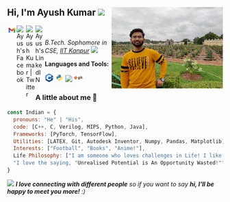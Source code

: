 <h2> Hi, I'm Ayush Kumar <img src="https://media.giphy.com/media/hvRJCLFzcasrR4ia7z/giphy.gif" width="25px"> <img align="right" alt="GIF" src="IMG_20210109_122338.jpg" width="260" height="190" /> </h2> 

<a href="mailto:kumayu@iitk.ac.in">
  <img align="left" alt="Ayush's Facebook" width="22px" src="https://raw.githubusercontent.com/edent/SuperTinyIcons/master/images/svg/gmail.svg" />
  
</a>

<a href="https://www.facebook.com/HELLbender01/">
  <img align="left" alt="Ayush's Facebook" width="22px" src="https://raw.githubusercontent.com/peterthehan/peterthehan/master/assets/facebook.svg" />
  
</a>
<a href="https://twitter.com/kumayu_01">
  <img align="left" alt="Ayush Kumar | Twitter" width="22px" src="https://raw.githubusercontent.com/peterthehan/peterthehan/master/assets/twitter.svg" />
</a>
<a href="https://www.linkedin.com/in/kumayu0108/">
  <img align="left" alt="Ayush's LinkedIN" width="22px" src="https://raw.githubusercontent.com/peterthehan/peterthehan/master/assets/linkedin.svg" />
</a>
<br />

<p><em>
B.Tech. Sophomore in CSE, <a href="https://www.iitk.ac.in/">IIT Kanpur</a> <img src="https://media.giphy.com/media/WUlplcMpOCEmTGBtBW/giphy.gif" width="30">
</em></p>


 

**Languages and Tools:**  

<code><img height="20" src="https://raw.githubusercontent.com/github/explore/80688e429a7d4ef2fca1e82350fe8e3517d3494d/topics/cpp/cpp.png"></code>
<code><img height="20" src="https://raw.githubusercontent.com/github/explore/80688e429a7d4ef2fca1e82350fe8e3517d3494d/topics/python/python.png"></code>
<code><img height="20" src="https://raw.githubusercontent.com/simple-icons/simple-icons/develop/icons/arduino.svg"></code>
<code><img height="20" src="https://raw.githubusercontent.com/github/explore/80688e429a7d4ef2fca1e82350fe8e3517d3494d/topics/git/git.png"></code>

### A little about me 🚀

```javascript
const Indian = {
  pronouns: "He" | "His",
  code: [C++, C, Verilog, MIPS, Python, Java],
  Frameworks: [PyTorch, TensorFlow],
  Utilities: [LATEX, Git, Autodesk Inventor, Numpy, Pandas, Matplotlib],
  Interests: ["Football", "Books", "Anime!"],
  Life Philosophy: ["I am someone who loves challenges in Life! I like working hard for my goals.", 
  "I love the saying, "Unrealised Potential is An Opportunity Wasted!""]
}
```
<img src="https://media.giphy.com/media/LnQjpWaON8nhr21vNW/giphy.gif" width="60"> <em><b>I love connecting with different people</b> so if you want to say <b>hi, I'll be happy to meet you more!</b> :)</em>

<!-- [![Anurag's GitHub stats](https://github-readme-stats.vercel.app/api?username=kumayu0108)](https://github.com/anuraghazra/github-readme-stats) -->

<!-- <img src="https://raw.githubusercontent.com/gurbaaz27/gurbaaz27/master/assets/banner_opt.png" alt="WordCloud" width="100%"> -->
<!--
**gurbaaz27/gurbaaz27** is a ✨ _special_ ✨ repository because its `README.md` (this file) appears on your GitHub profile.

<!-- Here are some ideas to get you started:

- 🔭 I’m currently working on ... 
- 🌱 I’m currently learning ...
- 👯 I’m looking to collaborate on ...
- 🤔 I’m looking for help with ...
- 💬 Ask me about ...
- 📫 How to reach me: ...
- 😄 Pronouns: ...
- ⚡ Fun fact: ... -->


<!-- ![Gurbaaz's github stats](https://github-readme-stats.vercel.app/api?username=gurbaaz27&show_icons=true&theme=dracula&text_color=fff6ea) -->

<!-- <img align="right" src="https://github-readme-stats.vercel.app/api?username=gurbaaz27&show_icons=true&theme=dracula&bg_color=2D2D2D&text_color=fff6ea" /> -->
 

<!-- ```javascript
const gurbaaz = {
  pronouns: "he" | "him",
  code: [Python, C/C++, Javascript, Rust],
  tools: [PyTorch, Django, Flask],
  interests: ["deeplearning","cybersecurity","finance"],
  education: {
                degree: "BTech",
                branch: "CSE",
                college: "IIT Kanpur"
             },
  challenge: "Survivng the pandemic :|",
  ever_ready2: "Work, learn and build together 😄"
}
```

<p align="center">
<a href="https://gurbaaz27.github.io" >
<img src="https://img.shields.io/badge/-Visit_my_Website-0697AE?style=flat-square&logo=appveyor&logoColor=white&link=https://gurbaaz27.github.io"></img>
</a>
<a href="mailto:gurbaazsn123@gmail.com">
<img src="https://img.shields.io/badge/-Contact_Me-BC4E48?style=flat-square&logo=Gmail&logoColor=white&link=mailto:gurbaazsn123@gmail.com" />
</a>
<a href="https://facebook.com/gurbaaz.nandra">
<img src="https://img.shields.io/badge/-Facebook-116BBC?style=flat-square&logo=Facebook&logoColor=white&link=https://facebook.com/gurbaaz.nandra" /> 
</a>
<a href="https://www.linkedin.com/in/gurbaaz-singh-nandra-189813190/">
<img src="https://img.shields.io/badge/-LinkedIn-blue?style=flat-square&logo=Linkedin&logoColor=white&link=https://www.linkedin.com/in/gurbaaz-singh-nandra-189813190/"  />
</a>
<a href="http://github.com/gurbaaz27">
<img src="https://img.shields.io/github/followers/gurbaaz27?label=follow&style=social" />
</a> 
</p>

--- -->